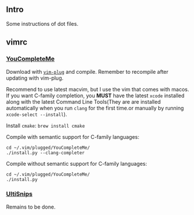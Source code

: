 Intro
-----
Some instructions of dot files.

## vimrc
### [YouCompleteMe](https://github.com/Valloric/YouCompleteMe)
Download with [`vim-plug`](https://github.com/junegunn/vim-plug) and compile. Remember to recompile after updating with vim-plug.

Recommend to use latest macvim, but I use the vim that comes with macos. If you want C-family completion, you __MUST__ have the latest `xcode` installed along with the latest Command Line Tools(They are are installed automatically when you run `clang` for the first time.or manually by running `xcode-select --install`).

Install `cmake`: ` brew install cmake `

Compile with semantic support for C-family languages:
```
cd ~/.vim/plugged/YouCompleteMe/
./install.py --clang-completer
```

Compile without semantic support for C-family languages:
```
cd ~/.vim/plugged/YouCompleteMe/
./install.py
```

### [UltiSnips](https://github.com/SirVer/ultisnips)
Remains to be done.
